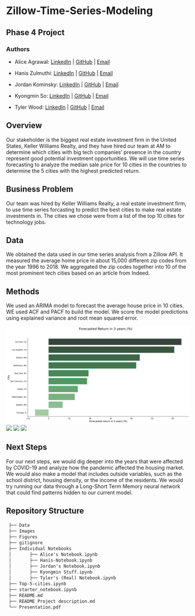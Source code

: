 # Zillow-Time-Series-Modeling

## Phase 4 Project

### Authors

- Alice Agrawal: 
[LinkedIn](https://www.linkedin.com/in/alice-agrawal/) | 
[GitHub](https://github.com/aliceagrawal) | 
[Email](mailto:alice.agrawal30@gmail.com)

- Hanis Zulmuthi: 
[LinkedIn](https://www.linkedin.com/in/hanis-zulmuthi/) | 
[GitHub](https://github.com/hanis-z) | 
[Email](mailto:haniszulaikha96@gmail.com)

- Jordan Kominsky: 
[LinkedIn](https://www.linkedin.com/in/jordan-kominsky/) | 
[GitHub](https://github.com/jskominsky) | 
[Email](mailto:jskominsky@gmail.com)

- Kyongmin So: 
[LinkedIn](https://www.linkedin.com/in/kyongminso/) | 
[GitHub](https://github.com/kyongminso) | 
[Email](mailto:kyongminso@gmail.com)

- Tyler Wood: 
[LinkedIn](https://www.linkedin.com/in/tyler-wood-08a036216/) | 
[GitHub](https://github.com/twood2015) | 
[Email](mailto:T.wood20151996@gmail.com)


## Overview

Our stakeholder is the biggest real estate investment firm in the United States, Keller Williams Realty, and they have hired our team at AM to determine which cities with big tech companies’ presence in the country represent good potential investment opportunities. We will use time series forecasting to analyze the median sale price for 10 cities in the countries to determine the 5 cities with the highest predicted return.


## Business Problem

Our team was hired by Keller Williams Realty, a real estate investment firm, to use time series forcasting to predict the best cities to make real estate investments in.  The cities we chose were from a list of the top 10 cities for technology jobs.  


## Data

We obtained the data used in our time series analysis from a Zillow API. It measured the average home price in about 15,000 different zip codes from the year 1996 to 2018. We aggregated the zip codes together into 10 of the most prominent tech cities based on an article from Indeed. 


## Methods

We used an ARIMA model to forecast the average house price in 10 cities. WE used ACF and PACF to build the model. We score the model predictions using explained variance and root mean squared error. 

<img src= "figures/forecast_return.jpeg">

<img src= "median_income_home.jpg">

<img src= "price_overtime.jpg">

<img src= "price_overtime_background.jpg">


## Next Steps

For our next steps, we would dig deeper into the years that were affected by COVID-19 and analyze how the pandemic affected the housing market. We would also make a model that includes outside variables, such as the school district, housing density, or the income of the residents.  We would try running our data through a Long-Short Term Memory neural network that could find patterns hidden to our current model. 


## Repository Structure
```
 ├── Data
 ├── Images
 ├── Figures
 ├── gitignore
 ├── Individual Notebooks
 │       ├── Alice's Notebook.ipynb
 │       ├── Hanis-Notebook.ipynb
 │       ├── Jordan's Notebook.ipynb
 │       ├── Kyongmin Stuff.ipynb
 │       ├── Tyler's (Real) Notebook.ipynb
 ├── Top-5-cities.ipynb
 ├── starter_notebook.ipynb
 ├── README.md
 ├── README Project description.md
 └── Presentation.pdf
  
```
